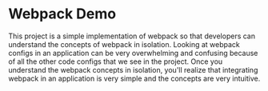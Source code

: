 # Webpack Demo
This project is a simple implementation of webpack so that developers can understand the concepts of webpack in isolation.
Looking at webpack configs in an application can be very overwhelming and confusing because 
of all the other code configs that we see in the project. Once you understand the webpack concepts in isolation, you'll realize that
integrating webpack in an application is very simple and the concepts are very intuitive.
